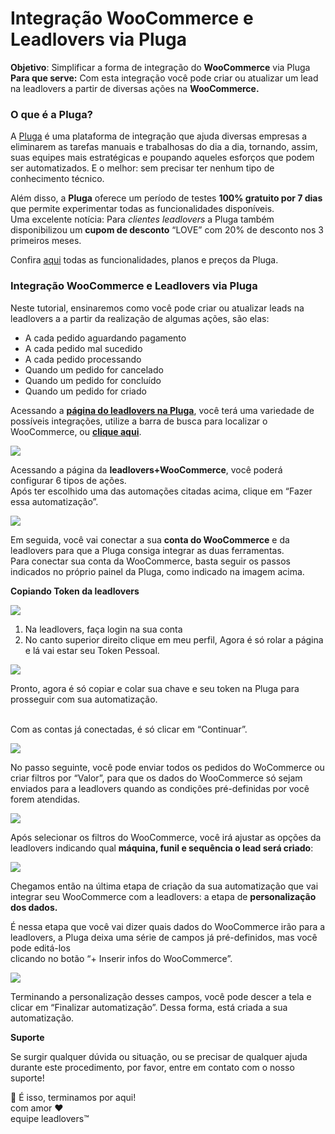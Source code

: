 # Integração WooCommerce e Leadlovers via Pluga

**Objetivo**: Simplificar a forma de integração do **WooCommerce** via Pluga\
**Para que serve:** Com esta integração você pode criar ou atualizar um lead na leadlovers a partir de diversas ações na **WooCommerce.**

### **O que é a Pluga?** <a href="#o-que-pluga" id="o-que-pluga"></a>

A [Pluga](https://pluga.co/?utm\_source=central+de+ajuda\&utm\_id=leadlovers) é uma plataforma de integração que ajuda diversas empresas a eliminarem as tarefas manuais e trabalhosas do dia a dia, tornando, assim, suas equipes mais estratégicas e poupando aqueles esforços que podem ser automatizados. E o melhor: sem precisar ter nenhum tipo de conhecimento técnico.

Além disso, a **Pluga** oferece um período de testes **100% gratuito por 7 dias** que permite experimentar todas as funcionalidades disponíveis.\
Uma excelente notícia: Para _clientes leadlovers_ a Pluga também disponibilizou um **cupom de desconto** “LOVE” com 20% de desconto nos 3 primeiros meses.

Confira [aqui](https://pluga.co/precos/?utm\_source=central+de+ajuda\&utm\_id=leadlovers) todas as funcionalidades, planos e preços da Pluga.

### **Integração WooCommerce e Leadlovers via Pluga**

Neste tutorial, ensinaremos como você pode  criar ou atualizar leads na leadlovers a a partir da realização de algumas ações, são elas:

* A cada pedido aguardando pagamento
* A cada pedido mal sucedido
* A cada pedido processando
* Quando um pedido for cancelado
* Quando um pedido for concluído
* Quando um pedido for criado

Acessando a [**página do leadlovers na Pluga**](https://www.google.com/url?q=https://pluga.co/ferramentas/leadlovers/integracao/\&sa=D\&source=docs\&ust=1677251797979937\&usg=AOvVaw2pU1zNG6IM73o6wQjSmLwe), você terá uma variedade de possíveis integrações, utilize a barra de busca para localizar o WooCommerce, ou [**clique aqui**](https://pluga.co/ferramentas/leadlovers/integracao/woocommerce/).

![](https://suporte.love/wp-content/uploads/2023/02/1-3-1024x579.png)

Acessando a página da **leadlovers+WooCommerce**, você poderá configurar 6 tipos de ações.\
Após ter escolhido uma das automações citadas acima, clique em “Fazer essa automatização”.

![](https://suporte.love/wp-content/uploads/2023/02/2-4.png)

Em seguida, você vai conectar a sua **conta do WooCommerce** e da leadlovers para que a Pluga consiga integrar as duas ferramentas.\
Para conectar sua conta da WooCommerce, basta seguir os passos indicados no próprio painel da Pluga, como indicado na imagem acima.

**Copiando Token da leadlovers**

![](https://suporte.love/wp-content/uploads/2023/02/2.jpg)

1. Na leadlovers, faça login na sua conta
2. No canto superior direito clique em meu perfil, Agora é só rolar a página e lá vai estar seu Token Pessoal.&#x20;

![](https://suporte.love/wp-content/uploads/2023/02/4.jpg)

Pronto, agora é só copiar e colar sua chave e seu token na Pluga para prosseguir com sua automatização.

\
Com as contas já conectadas, é só clicar em “Continuar”.

![](https://suporte.love/wp-content/uploads/2023/02/3-2.png)

No passo seguinte, você pode enviar todos os pedidos do WoCommerce ou criar filtros por “Valor”, para que os dados do WooCommerce só sejam enviados para a leadlovers quando as condições pré-definidas por você forem atendidas.

![](https://suporte.love/wp-content/uploads/2023/02/4-3.png)

Após selecionar os filtros do WooCommerce, você irá ajustar as opções da leadlovers indicando qual **máquina, funil e sequência o lead será criado**:

![](https://suporte.love/wp-content/uploads/2023/02/5-2.png)

Chegamos então na última etapa de criação da sua automatização que vai integrar seu WooCommerce com a leadlovers: a etapa de **personalização dos dados.**

É nessa etapa que você vai dizer quais dados do WooCommerce irão para a leadlovers, a Pluga deixa uma série de campos já pré-definidos, mas você pode editá-los\
clicando no botão “+ Inserir infos do WooCommerce”.

![](https://suporte.love/wp-content/uploads/2023/02/6-2.png)

Terminando a personalização desses campos, você pode descer a tela e clicar em “Finalizar automatização”. Dessa forma, está criada a sua automatização.

**Suporte**

Se surgir qualquer dúvida ou situação, ou se precisar de qualquer ajuda durante este procedimento, por favor, entre em contato com o nosso suporte!

🏁 É isso, terminamos por aqui!\
com amor ❤\
equipe leadlovers™
